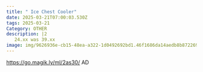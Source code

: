 ```yaml
---
title: " Ice Chest Cooler"
date: 2025-03-21T07:00:03.530Z
tags: 2025-03-21
Category: OTHER
description: |2
   24.xx was 39.xx
image: img/9626936e-cb15-48ea-a322-1d0492692bd1.46f1686da14aedb8b872269bced8775d.webp
---
```

https://go.magik.ly/ml/2as30/
AD